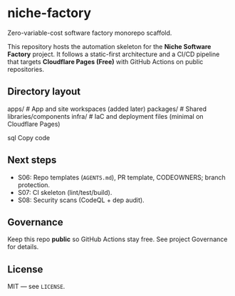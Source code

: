 # niche-factory

Zero-variable-cost software factory monorepo scaffold.

This repository hosts the automation skeleton for the **Niche Software Factory** project.
It follows a static-first architecture and a CI/CD pipeline that targets **Cloudflare Pages (Free)** with GitHub Actions on public repositories.

## Directory layout
apps/ # App and site workspaces (added later)
packages/ # Shared libraries/components
infra/ # IaC and deployment files (minimal on Cloudflare Pages)

sql
Copy code

## Next steps
- S06: Repo templates (`AGENTS.md`), PR template, CODEOWNERS; branch protection.
- S07: CI skeleton (lint/test/build).
- S08: Security scans (CodeQL + dep audit).

## Governance
Keep this repo **public** so GitHub Actions stay free. See project Governance for details.

## License
MIT — see `LICENSE`.
